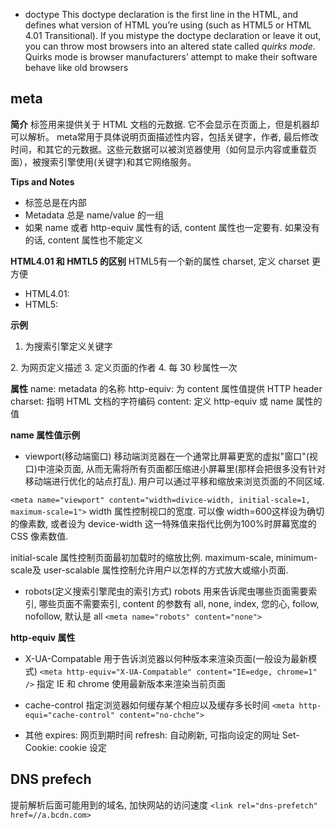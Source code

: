 
- doctype
This doctype declaration is the  first line in the HTML, and defines what version of HTML you’re using (such as HTML5 or HTML 4.01 Transitional).
If you mistype the doctype declaration or leave it out, you can throw most browsers into an altered state called *quirks mode*. 
Quirks mode is browser manufacturers’ attempt to make their software behave like  old browsers

## meta
**简介**
<meta> 标签用来提供关于 HTML 文档的元数据. 它不会显示在页面上，但是机器却可以解析。
meta常用于具体说明页面描述性内容，包括关键字，作者, 最后修改时间，和其它的元数据。这些元数据可以被浏览器使用（如何显示内容或重载页面），被搜索引擎使用(关键字)和其它网络服务。

**Tips and Notes**
* <meta>标签总是在<head>内部
* Metadata 总是 name/value 的一组
* 如果 name 或者 http-equiv 属性有的话, content 属性也一定要有. 如果没有的话, content 属性也不能定义

**HTML4.01 和 HMTL5 的区别**
HTML5有一个新的属性 charset, 定义 charset 更方便
* HTML4.01: <meta http-equiv="content-type" content="text/html; charset=UTF-8">
* HTML5: <meta charset="UTF-8">

**示例**
1. 为搜索引擎定义关键字
<meta name="keywords" content="HTML, CSS, JavaScript">
2. 为网页定义描述
<meta name="decription" content="rainyleo blog">
3. 定义页面的作者
<meta name="author" content="rainyleo">
4. 每 30 秒属性一次
<meta http-equiv="refresh" content="30">

**属性**
name: metadata 的名称
http-equiv: 为 content 属性值提供 HTTP header
charset: 指明 HTML 文档的字符编码
content: 定义 http-equiv 或 name 属性的值

**name 属性值示例**
* viewport(移动端窗口)
移动端浏览器在一个通常比屏幕更宽的虚拟"窗口"(视口)中渲染页面, 从而无需将所有页面都压缩进小屏幕里(那样会把很多没有针对移动端进行优化的站点打乱). 用户可以通过平移和缩放来浏览页面的不同区域.

`<meta name="viewport" content="width=divice-width, initial-scale=1, maximum-scale=1">`
width 属性控制视口的宽度. 可以像 width=600这样设为确切的像素数, 或者设为 device-width 这一特殊值来指代比例为100%时屏幕宽度的 CSS 像素数值.

initial-scale 属性控制页面最初加载时的缩放比例. maximum-scale, minimum-scale及 user-scalable 属性控制允许用户以怎样的方式放大或缩小页面.

* robots(定义搜索引擎爬虫的索引方式)
robots 用来告诉爬虫哪些页面需要索引, 哪些页面不需要索引, content 的参数有 all, none, index, 您的心, follow, nofollow, 默认是 all
`<meta name="robots" content="none">`


**http-equiv 属性**

* X-UA-Compatable
用于告诉浏览器以何种版本来渲染页面(一般设为最新模式)
`<meta http-equiv="X-UA-Compatable" content="IE=edge, chrome=1" />`
指定 IE 和 chrome 使用最新版本来渲染当前页面

* cache-control
指定浏览器如何缓存某个相应以及缓存多长时间
`<meta http-equi="cache-control" content="no-chche">`

* 其他
expires: 网页到期时间
refresh: 自动刷新, 可指向设定的网址
Set-Cookie: cookie 设定


## DNS prefech
提前解析后面可能用到的域名, 加快网站的访问速度
`<link rel="dns-prefetch" href=//a.bcdn.com>`










